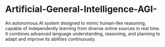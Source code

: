 # Artificial-General-Intelligence-AGI-
An autonomous AI system designed to mimic human-like reasoning, capable of independently learning from diverse online sources in real time. It combines advanced language understanding, reasoning, and planning to adapt and improve its abilities continuously.
